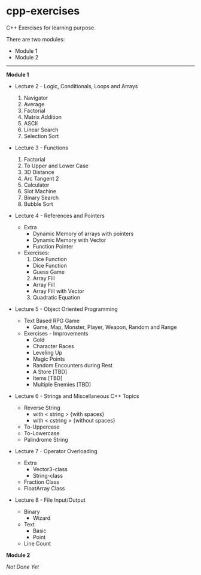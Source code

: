 # cpp-exercises
C++ Exercises for learning purpose.

There are two modules:
* Module 1
* Module 2

---

**Module 1**
* Lecture 2 - Logic, Conditionals, Loops and Arrays
  1. Navigator
  2. Average
  3. Factorial
  4. Matrix Addition
  5. ASCII
  6. Linear Search
  7. Selection Sort


* Lecture 3 - Functions
  1. Factorial
  2. To Upper and Lower Case
  3. 3D Distance
  4. Arc Tangent 2
  5. Calculator
  6. Slot Machine
  7. Binary Search
  8. Bubble Sort


* Lecture 4 - References and Pointers
  * Extra
    * Dynamic Memory of arrays with pointers
    * Dynamic Memory with Vector
    * Function Pointer
  * Exercises:
    1. Dice Function
      * Dice Function
      * Guess Game
    2. Array Fill
      * Array Fill
      * Array Fill with Vector
    3. Quadratic Equation


* Lecture 5 - Object Oriented Programming
  * Text Based RPG Game
    * Game, Map, Monster, Player, Weapon, Random and Range
  * Exercises - Improvements
    * Gold
    * Character Races
    * Leveling Up
    * Magic Points
    * Random Encounters during Rest
    * A Store [TBD]
    * Items [TBD]
    * Multiple Enemies [TBD]


* Lecture 6 - Strings and Miscellaneous C++ Topics
  * Reverse String
    * with < string > {with spaces}
    * with < cstring > {without spaces}
  * To-Uppercase
  * To-Lowercase
  * Palindrome String


* Lecture 7 - Operator Overloading
  * Extra
    * Vector3-class
    * String-class
  * Fraction Class
  * FloatArray Class


* Lecture 8 - File Input/Output
  * Binary
    * Wizard
  * Text
    * Basic
    * Point
  * Line Count


**Module 2**

*Not Done Yet*

